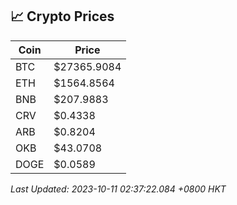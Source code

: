## 📈 Crypto Prices

| Coin | Price |
| ---- | ----- |
| BTC | $27365.9084 |
| ETH | $1564.8564 |
| BNB | $207.9883 |
| CRV | $0.4338 |
| ARB | $0.8204 |
| OKB | $43.0708 |
| DOGE | $0.0589 |

_Last Updated: 2023-10-11 02:37:22.084 +0800 HKT_